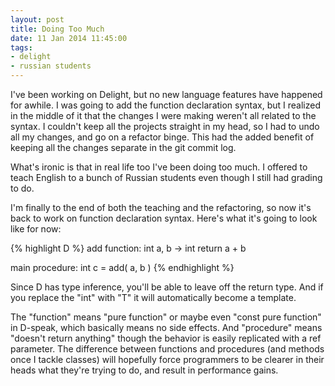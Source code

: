 ```yaml
---
layout: post
title: Doing Too Much
date: 11 Jan 2014 11:45:00
tags:
- delight
- russian students
---
```


I've been working on Delight, but no new language features have happened for awhile. I was going to add the function declaration syntax, but I realized in the middle of it that the changes I were making weren't all related to the syntax. I couldn't keep all the projects straight in my head, so I had to undo all my changes, and go on a refactor binge. This had the added benefit of keeping all the changes separate in the git commit log.

What's ironic is that in real life too I've been doing too much. I offered to teach English to a bunch of Russian students even though I still had grading to do.

I'm finally to the end of both the teaching and the refactoring, so now it's back to work on function declaration syntax. Here's what it's going to look like for now:

{% highlight D %}
add function: int a, b -> int
	return a + b

main procedure:
	int c = add( a, b )
{% endhighlight %}

Since D has type inference, you'll be able to leave off the return type. And if you replace the "int" with "T" it will automatically become a template.

The "function" means "pure function" or maybe even "const pure function" in D-speak, which basically means no side effects. And "procedure" means "doesn't return anything" though the behavior is easily replicated with a ref parameter. The difference between functions and procedures (and methods once I tackle classes) will hopefully force programmers to be clearer in their heads what they're trying to do, and result in performance gains.

